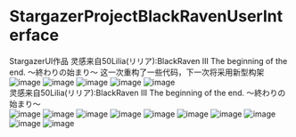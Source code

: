 # StargazerProjectBlackRavenUserInterface
StargazerUI作品 灵感来自50Lilia(リリア):BlackRaven III The beginning of the end. ～終わりの始まり～
这一次重构了一些代码，下一次将采用新型构架
</br>
![image](https://github.com/pisual/StargazerProjectBlackRavenUserInterface/blob/master/StargazerUIBlackRaven/1.jpg)
![image](https://github.com/pisual/StargazerProjectBlackRavenUserInterface/blob/master/StargazerUIBlackRaven/2.jpg)
![image](https://github.com/pisual/StargazerProjectBlackRavenUserInterface/blob/master/StargazerUIBlackRaven/3.jpg)
![image](https://github.com/pisual/StargazerProjectBlackRavenUserInterface/blob/master/StargazerUIBlackRaven/BackGround.png)
![image](https://github.com/pisual/StargazerProjectBlackRavenUserInterface/blob/master/StargazerUIBlackRaven/Loading.png)
</br>
灵感来自50Lilia(リリア):BlackRaven III The beginning of the end. ～終わりの始まり～
</br>
![image](https://github.com/pisual/StargazerProjectBlackRavenUserInterface/blob/master/50Lilia(%E3%83%AA%E3%83%AA%E3%82%A2):BlackRaven%20III%20The%20beginning%20of%20the%20end.%20%EF%BD%9E%E7%B5%82%E3%82%8F%E3%82%8A%E3%81%AE%E5%A7%8B%E3%81%BE%E3%82%8A%EF%BD%9E/1.jpg)
![image](https://github.com/pisual/StargazerProjectBlackRavenUserInterface/blob/master/50Lilia(%E3%83%AA%E3%83%AA%E3%82%A2):BlackRaven%20III%20The%20beginning%20of%20the%20end.%20%EF%BD%9E%E7%B5%82%E3%82%8F%E3%82%8A%E3%81%AE%E5%A7%8B%E3%81%BE%E3%82%8A%EF%BD%9E/2.jpg)
![image](https://github.com/pisual/StargazerProjectBlackRavenUserInterface/blob/master/50Lilia(%E3%83%AA%E3%83%AA%E3%82%A2):BlackRaven%20III%20The%20beginning%20of%20the%20end.%20%EF%BD%9E%E7%B5%82%E3%82%8F%E3%82%8A%E3%81%AE%E5%A7%8B%E3%81%BE%E3%82%8A%EF%BD%9E/3.jpg)
![image](https://github.com/pisual/StargazerProjectBlackRavenUserInterface/blob/master/50Lilia(%E3%83%AA%E3%83%AA%E3%82%A2):BlackRaven%20III%20The%20beginning%20of%20the%20end.%20%EF%BD%9E%E7%B5%82%E3%82%8F%E3%82%8A%E3%81%AE%E5%A7%8B%E3%81%BE%E3%82%8A%EF%BD%9E/4.jpg)
![image](https://github.com/pisual/StargazerProjectBlackRavenUserInterface/blob/master/50Lilia(%E3%83%AA%E3%83%AA%E3%82%A2):BlackRaven%20III%20The%20beginning%20of%20the%20end.%20%EF%BD%9E%E7%B5%82%E3%82%8F%E3%82%8A%E3%81%AE%E5%A7%8B%E3%81%BE%E3%82%8A%EF%BD%9E/5.jpg)
![image](https://github.com/pisual/StargazerProjectBlackRavenUserInterface/blob/master/50Lilia(%E3%83%AA%E3%83%AA%E3%82%A2):BlackRaven%20III%20The%20beginning%20of%20the%20end.%20%EF%BD%9E%E7%B5%82%E3%82%8F%E3%82%8A%E3%81%AE%E5%A7%8B%E3%81%BE%E3%82%8A%EF%BD%9E/6.jpg)
![image](https://github.com/pisual/StargazerProjectBlackRavenUserInterface/blob/master/50Lilia(%E3%83%AA%E3%83%AA%E3%82%A2):BlackRaven%20III%20The%20beginning%20of%20the%20end.%20%EF%BD%9E%E7%B5%82%E3%82%8F%E3%82%8A%E3%81%AE%E5%A7%8B%E3%81%BE%E3%82%8A%EF%BD%9E/7.jpg)
![image](https://github.com/pisual/StargazerProjectBlackRavenUserInterface/blob/master/50Lilia(%E3%83%AA%E3%83%AA%E3%82%A2):BlackRaven%20III%20The%20beginning%20of%20the%20end.%20%EF%BD%9E%E7%B5%82%E3%82%8F%E3%82%8A%E3%81%AE%E5%A7%8B%E3%81%BE%E3%82%8A%EF%BD%9E/8.jpg)
![image](https://github.com/pisual/StargazerProjectBlackRavenUserInterface/blob/master/50Lilia(%E3%83%AA%E3%83%AA%E3%82%A2):BlackRaven%20III%20The%20beginning%20of%20the%20end.%20%EF%BD%9E%E7%B5%82%E3%82%8F%E3%82%8A%E3%81%AE%E5%A7%8B%E3%81%BE%E3%82%8A%EF%BD%9E/9.jpg)
![image](https://github.com/pisual/StargazerProjectBlackRavenUserInterface/blob/master/50Lilia(%E3%83%AA%E3%83%AA%E3%82%A2):BlackRaven%20III%20The%20beginning%20of%20the%20end.%20%EF%BD%9E%E7%B5%82%E3%82%8F%E3%82%8A%E3%81%AE%E5%A7%8B%E3%81%BE%E3%82%8A%EF%BD%9E/10.jpg)

